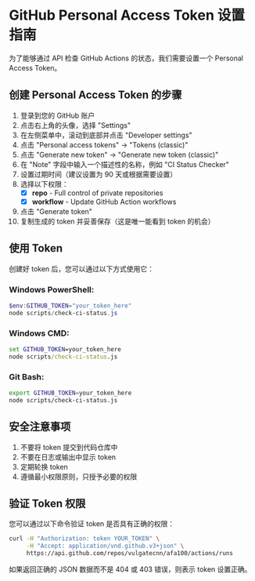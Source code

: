# GitHub Personal Access Token 设置指南

为了能够通过 API 检查 GitHub Actions 的状态，我们需要设置一个 Personal Access Token。

## 创建 Personal Access Token 的步骤

1. 登录到您的 GitHub 账户
2. 点击右上角的头像，选择 "Settings"
3. 在左侧菜单中，滚动到底部并点击 "Developer settings"
4. 点击 "Personal access tokens" → "Tokens (classic)"
5. 点击 "Generate new token" → "Generate new token (classic)"
6. 在 "Note" 字段中输入一个描述性的名称，例如 "CI Status Checker"
7. 设置过期时间（建议设置为 90 天或根据需要设置）
8. 选择以下权限：
   - [x] **repo** - Full control of private repositories
   - [x] **workflow** - Update GitHub Action workflows
9. 点击 "Generate token"
10. 复制生成的 token 并妥善保存（这是唯一能看到 token 的机会）

## 使用 Token

创建好 token 后，您可以通过以下方式使用它：

### Windows PowerShell:
```powershell
$env:GITHUB_TOKEN="your_token_here"
node scripts/check-ci-status.js
```

### Windows CMD:
```cmd
set GITHUB_TOKEN=your_token_here
node scripts/check-ci-status.js
```

### Git Bash:
```bash
export GITHUB_TOKEN=your_token_here
node scripts/check-ci-status.js
```

## 安全注意事项

1. 不要将 token 提交到代码仓库中
2. 不要在日志或输出中显示 token
3. 定期轮换 token
4. 遵循最小权限原则，只授予必要的权限

## 验证 Token 权限

您可以通过以下命令验证 token 是否具有正确的权限：

```bash
curl -H "Authorization: token YOUR_TOKEN" \
     -H "Accept: application/vnd.github.v3+json" \
     https://api.github.com/repos/vulgatecnn/afa100/actions/runs
```

如果返回正确的 JSON 数据而不是 404 或 403 错误，则表示 token 设置正确。